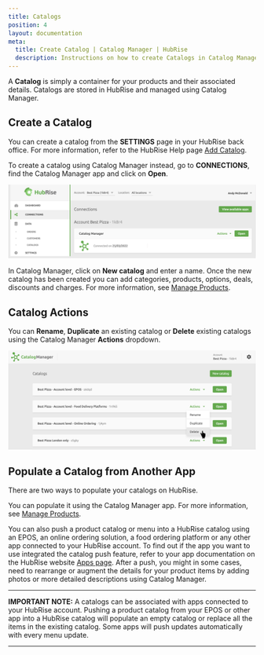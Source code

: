 ```yaml
---
title: Catalogs
position: 4
layout: documentation
meta:
  title: Create Catalog | Catalog Manager | HubRise
  description: Instructions on how to create Catalogs in Catalog Manager. Synchronise catalogs between your EPOS and your apps.
---
```


A **Catalog** is simply a container for your products and their associated details. Catalogs are stored in HubRise and managed using Catalog Manager.

## Create a Catalog

You can create a catalog from the **SETTINGS** page in your HubRise back office. For more information, refer to the HubRise Help page [Add Catalog](https://www.hubrise.com/docs/catalog#add-a-catalog).

To create a catalog using Catalog Manager instead, go to **CONNECTIONS**, find the Catalog Manager app and click on **Open**.

![Catalog Manager Connections](./images/008-2x-connections.png)

In Catalog Manager, click on **New catalog** and enter a name. Once the new catalog has been created you can add categories, products, options, deals, discounts and charges. For more information, see [Manage Products](/apps/catalog-manager/manage-products).

## Catalog Actions

You can **Rename**, **Duplicate** an existing catalog or **Delete** existing catalogs using the Catalog Manager **Actions** dropdown.

![Catalog Manager Catalog list](./images/001-2x-catalog-list.png)

## Populate a Catalog from Another App

There are two ways to populate your catalogs on HubRise.

You can populate it using the Catalog Manager app. For more information, see [Manage Products](/apps/catalog-manager/manage-products).

You can also push a product catalog or menu into a HubRise catalog using an EPOS, an online ordering solution, a food ordering platform or any other app connected to your HubRise account. To find out if the app you want to use integrated the catalog push feature, refer to your app documentation on the HubRise website [Apps page](https://www.hubrise.com/apps). After a push, you might in some cases, need to rearrange or augment the details for your product items by adding photos or more detailed descriptions using Catalog Manager.

---

**IMPORTANT NOTE:** A catalogs can be associated with apps connected to your HubRise account. Pushing a product catalog from your EPOS or other app into a HubRise catalog will populate an empty catalog or replace all the items in the existing catalog. Some apps will push updates automatically with every menu update.

---
